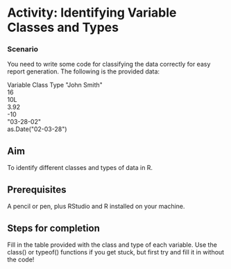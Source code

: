 # Activity: Identifying Variable Classes and Types
### Scenario

You need to write some code for classifying the data correctly for easy report generation. The following is the provided data:

Variable		Class		Type
"John Smith"		
16		
10L		
3.92		
-10		
"03-28-02"		
as.Date("02-03-28")		
## Aim

To identify different classes and types of data in R.

## Prerequisites

A pencil or pen, plus RStudio and R installed on your machine.

## Steps for completion

Fill in the table provided with the class and type of each variable.
Use the class() or typeof() functions if you get stuck, but first try and fill it in without the code!
